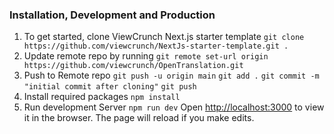 ### Installation, Development and Production

1. To get started, clone ViewCrunch Next.js starter template
   `git clone https://github.com/viewcrunch/NextJs-starter-template.git .`
2. Update remote repo by running
   `git remote set-url origin https://github.com/viewcrunch/OpenTranslation.git`
3. Push to Remote repo
   `git push -u origin main`
   `git add .`
   `git commit -m "initial commit after cloning"`
   `git push`
4. Install required packages
   `npm install`
5. Run development Server
   `npm run dev`
   Open [http://localhost:3000](http://localhost:3000) to view it in the browser. The page will reload if you make edits.<br />

